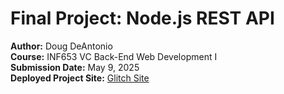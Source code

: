 # **Final Project: Node.js REST API**  
**Author:** Doug DeAntonio  
**Course:** INF653 VC Back-End Web Development I  
**Submission Date:** May 9, 2025  
**Deployed Project Site:** [Glitch Site](https://berry-glen-aerosteon.glitch.me)

